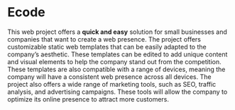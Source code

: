 # Ecode

This web project offers a **quick and easy** solution for small businesses and companies that want to create a web presence. The project offers customizable static web templates that can be easily adapted to the company’s aesthetic. These templates can be edited to add unique content and visual elements to help the company stand out from the competition. These templates are also compatible with a range of devices, meaning the company will have a consistent web presence across all devices. The project also offers a wide range of marketing tools, such as SEO, traffic analysis, and advertising campaigns. These tools will allow the company to optimize its online presence to attract more customers.

